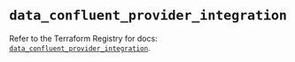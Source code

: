 # `data_confluent_provider_integration`

Refer to the Terraform Registry for docs: [`data_confluent_provider_integration`](https://registry.terraform.io/providers/confluentinc/confluent/2.9.0/docs/data-sources/provider_integration).
